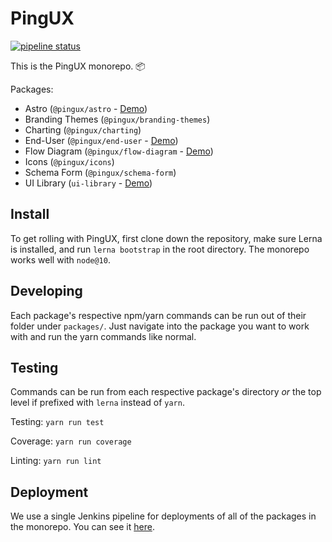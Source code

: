 # PingUX

[![pipeline status](https://gitlab.corp.pingidentity.com/ux/pingux/badges/master/pipeline.svg)](https://gitlab.corp.pingidentity.com/ux/pingux/commits/master)

This is the PingUX monorepo. 📦

Packages:
- Astro (`@pingux/astro` - [Demo](https://uilibrary.ping-eng.com/astro))
- Branding Themes (`@pingux/branding-themes`)
- Charting (`@pingux/charting`)
- End-User (`@pingux/end-user` - [Demo](https://ux.ping-eng.com/end-user/0.36.1))
- Flow Diagram (`@pingux/flow-diagram` - [Demo](https://ux.ping-eng.com/flow-diagram))
- Icons (`@pingux/icons`)
- Schema Form (`@pingux/schema-form`)
- UI Library (`ui-library` - [Demo](https://uilibrary.ping-eng.com/latest))

## Install

To get rolling with PingUX, first clone down the repository, make sure Lerna is installed, and run `lerna bootstrap` in the root directory. The monorepo works well with `node@10`.

## Developing

Each package's respective npm/yarn commands can be run out of their folder under `packages/`. Just navigate into the package you want to work with and run the yarn commands like normal.

## Testing

Commands can be run from each respective package's directory _or_ the top level if prefixed with `lerna` instead of `yarn`.

Testing: `yarn run test`

Coverage: `yarn run coverage`

Linting: `yarn run lint`

## Deployment

We use a single Jenkins pipeline for deployments of all of the packages in the monorepo. You can see it [here](https://jenkins-icecream.pingdev.tools/job/devtools-controlled-pipelines/job/PingOne/job/UI-Library/job/generic-release/).
